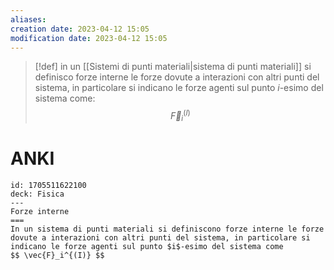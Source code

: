 ```yaml
---
aliases: 
creation date: 2023-04-12 15:05
modification date: 2023-04-12 15:05
---
```

>[!def]
>in un [[Sistemi di punti materiali|sistema di punti materiali]] si definisco forze interne le forze dovute a interazioni con altri punti del sistema, in particolare si indicano le forze agenti sul punto $i$-esimo del sistema come:
> $$ \vec{F}_{i}^{(I)} $$

# ANKI

```anki
id: 1705511622100
deck: Fisica
---
Forze interne
===
In un sistema di punti materiali si definiscono forze interne le forze dovute a interazioni con altri punti del sistema, in particolare si indicano le forze agenti sul punto $i$-esimo del sistema come
$$ \vec{F}_i^{(I)} $$
```
